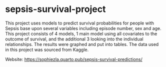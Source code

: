 # sepsis-survival-project

This project uses models to predict survival probabilities for people with Sepsis base upon several variables including episode number, sex and age. This project consists of 4 models, 1 main model using all covariates to the outcome of survival, and the additional 3 looking into the individual relationships. The results were graphed and put into tables. The data used in this project was sourced from Kaggle. 

Website: https://sophiezla.quarto.pub/sepsis-survival-predictions/
